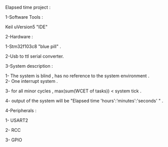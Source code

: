 Elapsed time project :

1-Software Tools :

Keil uVersion5 "IDE"

2-Hardware :

1-Stm32f103c8   "blue pill" .

2-Usb to ttl serial converter. 

3-System description :

1- The system is blind , has no reference to the system environment .                                                                                          
2- One interrupt system .                                                 

3- for all minor cycles , max(sum(WCET of tasks)) < system tick .

4- output of the system will be "Elapsed time 'hours':'minutes':'seconds' " .

4-Peripherals :

1- USART2 

2- RCC 

3- GPIO 





